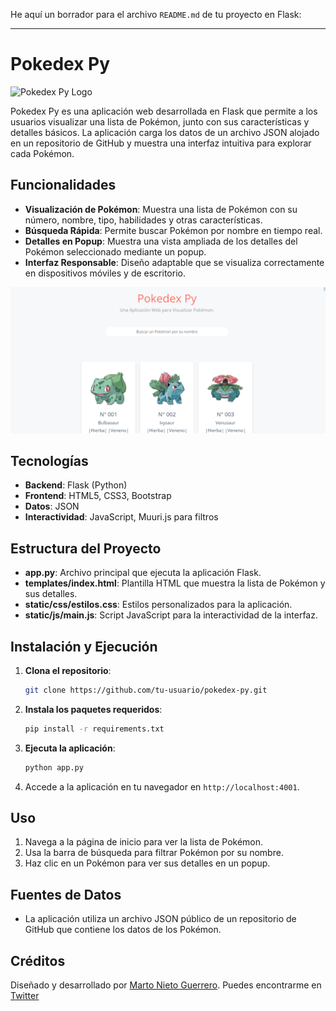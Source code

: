 He aquí un borrador para el archivo `README.md` de tu proyecto en Flask:

---

# Pokedex Py

![Pokedex Py Logo](static/favicon.ico)

Pokedex Py es una aplicación web desarrollada en Flask que permite a los usuarios visualizar una lista de Pokémon, junto con sus características y detalles básicos. La aplicación carga los datos de un archivo JSON alojado en un repositorio de GitHub y muestra una interfaz intuitiva para explorar cada Pokémon.

## Funcionalidades

- **Visualización de Pokémon**: Muestra una lista de Pokémon con su número, nombre, tipo, habilidades y otras características.
- **Búsqueda Rápida**: Permite buscar Pokémon por nombre en tiempo real.
- **Detalles en Popup**: Muestra una vista ampliada de los detalles del Pokémon seleccionado mediante un popup.
- **Interfaz Responsable**: Diseño adaptable que se visualiza correctamente en dispositivos móviles y de escritorio.

![Index de pantalla de Pokedex Py](static/index.png)


## Tecnologías

- **Backend**: Flask (Python)
- **Frontend**: HTML5, CSS3, Bootstrap
- **Datos**: JSON
- **Interactividad**: JavaScript, Muuri.js para filtros

## Estructura del Proyecto

- **app.py**: Archivo principal que ejecuta la aplicación Flask.
- **templates/index.html**: Plantilla HTML que muestra la lista de Pokémon y sus detalles.
- **static/css/estilos.css**: Estilos personalizados para la aplicación.
- **static/js/main.js**: Script JavaScript para la interactividad de la interfaz.
  
## Instalación y Ejecución

1. **Clona el repositorio**:
   ```bash
   git clone https://github.com/tu-usuario/pokedex-py.git
   ```
   
2. **Instala los paquetes requeridos**:
   ```bash
   pip install -r requirements.txt
   ```
   
3. **Ejecuta la aplicación**:
   ```bash
   python app.py
   ```
   
4. Accede a la aplicación en tu navegador en `http://localhost:4001`.

## Uso

1. Navega a la página de inicio para ver la lista de Pokémon.
2. Usa la barra de búsqueda para filtrar Pokémon por su nombre.
3. Haz clic en un Pokémon para ver sus detalles en un popup.

## Fuentes de Datos

- La aplicación utiliza un archivo JSON público de un repositorio de GitHub que contiene los datos de los Pokémon.

## Créditos

Diseñado y desarrollado por [Marto Nieto Guerrero](https://github.com/marto-nieto-g16). Puedes encontrarme en [Twitter](https://twitter.com/marto_nieto)
